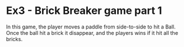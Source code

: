 # Ex3 - Brick Breaker game part 1
In this game, the player moves a paddle from side-to-side to hit a Ball.  
Once the ball hit a brick it disappear, and the players wins if it hit all the bricks.
